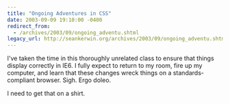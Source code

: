 ```yaml
---
title: "Ongoing Adventures in CSS"
date: 2003-09-09 19:10:00 -0400
redirect_from:
  - /archives/2003/09/ongoing_adventu.shtml
legacy_url: http://seankerwin.org/archives/2003/09/ongoing_adventu.shtml
---
```

I've taken the time in this thoroughly unrelated class to ensure that things display correctly in IE6. I fully expect to return to my room, fire up my computer, and learn that these changes wreck things on a standards-compliant browser. Sigh. Ergo doleo.

I need to get that on a shirt.
